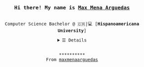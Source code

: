 <h3 align="center"><samp>Hi there! My name is  <b><a rel="nofollow noopener noreferrer" target="_blank" href="@">Max Mena Arguedas</a></b></samp></h3>
<p align="center"><br>
  <samp>
    Computer Science Bachelor @ 🇨🇷|💻︎ [<b>Hispanoamericana University</b>]<br>
  </samp>
</p>
<details align="center">
   <summary> <samp>&#9776; Details</samp></summary>
   <p align="center">
  <img src="https://github-readme-stats.vercel.app/api?username=maxmenaarguedas&show_icons=true&hide_border=true&hide=issues&title_color=5391FE&icon_color=000000&text_color=555"></img><br>
    Check out my <a rel="nofollow noopener noreferrer" target="_blank" href="https://maxmenaarguedas.github.io/src/@@">Resumé</a><br>
     <a href="https://github.com/maxmenaarguedas?tab=followers" target="_blank"><img alt="Updates" src="https://img.shields.io/badge/--000000?style=flat-square&logo=RSS&logoColor=white"></a>
     <a href="https://github.com/maxmenaarguedas" target="_blank"><img alt="maxmenaarguedas" src="https://badges.pufler.dev/visits/maxmenaarguedas/maxmenaarguedas?logo=GitHub&label=visits&color=success&logoColor=white&style=flat-square"/></a>
     <a href="https://github.com/maxmenaarguedas/maxmenaarguedas" target="_blank"><img alt="GitHub hits" src="https://img.shields.io/github/last-commit/maxmenaarguedas/maxmenaarguedas?label=profile%20updated&style=flat-square"></a>
  </samp>
  </p>
</details>
<br>
<samp>
  <p align="center">
    **********<br>
    From <a href="https://github.com/maxmenaarguedas/maxmenaarguedas">maxmenaarguedas</a>
  </p>
</samp>
